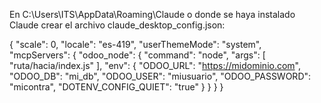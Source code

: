 En C:\Users\ITS\AppData\Roaming\Claude o donde se haya instalado Claude crear el archivo claude_desktop_config.json:

{
  "scale": 0,
  "locale": "es-419",
  "userThemeMode": "system",
  "mcpServers": {
	"odoo_node": {
      "command": "node",
      "args": [
        "ruta/hacia/index.js"
      ],
	  "env": {
        "ODOO_URL": "https://midominio.com",
        "ODOO_DB": "mi_db",
        "ODOO_USER": "miusuario",
        "ODOO_PASSWORD": "micontra",
		"DOTENV_CONFIG_QUIET": "true"
      }
    }
  }
}